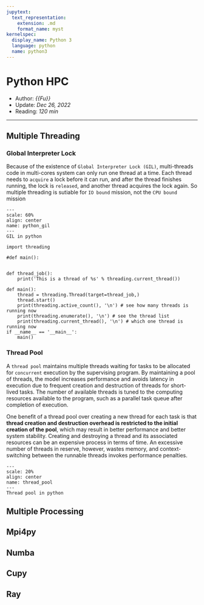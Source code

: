 ```yaml
---
jupytext:
  text_representation:
    extension: .md
    format_name: myst
kernelspec:
  display_name: Python 3
  language: python
  name: python3
---
```


# Python HPC

- Author: *{{Fu}}*
- Update: *Dec 26, 2022*
- Reading: *120 min*

---


## Multiple Threading



### Global Interpreter Lock

Because of the existence of `Global Interpreter Lock (GIL)`, multi-threads code in multi-cores system can only run one thread at a time. Each thread needs to `acquire` a lock before it can run, and after the thread finishes running, the lock is `released`, and another thread acquires the lock again. So multiple threading is sutiable for `IO bound` mission, not the `CPU bound` mission

```{figure} ./files/python_gil.webp
---
scale: 60%
align: center
name: python_gil
---
GIL in python
```



<!-- :tags: [hide-input] -->


```{code-cell} ipython3
import threading

#def main():


def thread_job():
    print('This is a thread of %s' % threading.current_thread())

def main():
    thread = threading.Thread(target=thread_job,)
    thread.start()
    print(threading.active_count(), '\n') # see how many threads is running now
    print(threading.enumerate(), '\n') # see the thread list
    print(threading.current_thread(), '\n') # which one thread is running now
if __name__ == '__main__':
    main()

```

### Thread Pool

A `thread pool` maintains multiple threads waiting for tasks to be allocated for `concurrent` execution by the supervising program. By maintaining a pool of threads, the model increases performance and avoids latency in execution due to frequent creation and destruction of threads for short-lived tasks. The number of available threads is tuned to the computing resources available to the program, such as a parallel task queue after completion of execution.


One benefit of a thread pool over creating a new thread for each task is that **thread creation and destruction overhead is restricted to the initial creation of the pool**, which may result in better performance and better system stability. Creating and destroying a thread and its associated resources can be an expensive process in terms of time. An excessive number of threads in reserve, however, wastes memory, and context-switching between the runnable threads invokes performance penalties.

```{figure} ./files/thread_pool.png
---
scale: 20%
align: center
name: thread_pool
---
Thread pool in python
```




## Multiple Processing



## Mpi4py 




## Numba 


## Cupy 



## Ray







